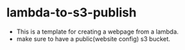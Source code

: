 # lambda-to-s3-publish

- This is a template for creating a webpage from a lambda. 
- make sure to have a public(website config) s3 bucket.
